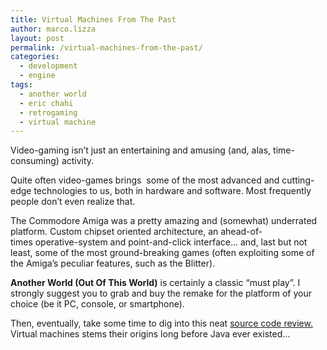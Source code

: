 ```yaml
---
title: Virtual Machines From The Past
author: marco.lizza
layout: post
permalink: /virtual-machines-from-the-past/
categories:
  - development
  - engine
tags:
  - another world
  - eric chahi
  - retrogaming
  - virtual machine
---
```

Video-gaming isn&#8217;t just an entertaining and amusing (and, alas, time-consuming) activity.

Quite often video-games brings  some of the most advanced and cutting-edge technologies to us, both in hardware and software. Most frequently people don&#8217;t even realize that.

The Commodore Amiga was a pretty amazing and (somewhat) underrated platform. Custom chipset oriented architecture, an ahead-of-times operative-system and point-and-click interface&#8230; and, last but not least, some of the most ground-breaking games (often exploiting some of the Amiga&#8217;s peculiar features, such as the Blitter).

**Another World (Out Of This World)** is certainly a classic &#8220;must play&#8221;. I strongly suggest you to grab and buy the remake for the platform of your choice (be it PC, console, or smartphone).

Then, eventually, take some time to dig into this neat <a title="Another World Code Review" href="http://fabiensanglard.net/anotherWorld_code_review/" target="_blank">source code review.</a> Virtual machines stems their origins long before Java ever existed&#8230;